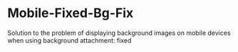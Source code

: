 # Mobile-Fixed-Bg-Fix
Solution to the problem of displaying background images on mobile devices when using background attachment: fixed
